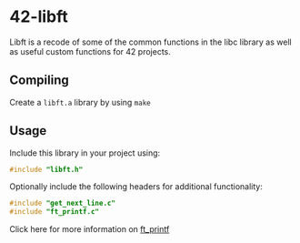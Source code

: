 # 42-libft
Libft is a recode of some of the common functions in the libc library as well as useful custom functions for 42 projects.

## Compiling
Create a `libft.a` library by using `make`

## Usage
Include this library in your project using:
```c
#include "libft.h"
```

Optionally include the following headers for additional functionality:
```c
#include "get_next_line.c"
#include "ft_printf.c"
```
Click here for more information on [ft_printf](https://github.com/Matt-Hurd/42-libft/raw/master/libft.en.pdf)
